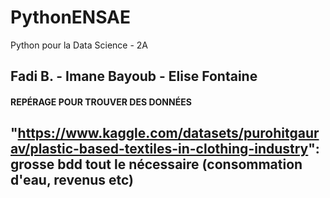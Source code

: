 # PythonENSAE
Python pour la Data Science - 2A
## Fadi B. - Imane Bayoub - Elise Fontaine

#### REPÉRAGE POUR TROUVER DES DONNÉES ###

##  "https://www.kaggle.com/datasets/purohitgaurav/plastic-based-textiles-in-clothing-industry": grosse bdd tout le nécessaire (consommation d'eau, revenus etc)
##
